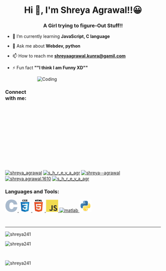 <h1 align="center">Hi 👋, I'm Shreya Agrawal!!😀</h1>
<h3 align="center">A Girl trying to figure-Out Stuff!!</h3>

- 🌱 I’m currently learning **JavaScript, C language**

- 💬 Ask me about **Webdev, python**

- 📫 How to reach me **shreyaagrawal.kunra@gamil.com**

- ⚡ Fun fact **""I think I am Funny XD""**

<img align="right" alt="Coding" width="400" height="300" src="https://cdn.dribbble.com/users/2646423/screenshots/5507196/computer.gif">
</br>

<h3 align="left">Connect with me:</h3>

<p align="left">
<a href="https://codepen.io/shreya_agrawal" target="blank"><img align="center" src="https://cdn.jsdelivr.net/npm/simple-icons@3.0.1/icons/codepen.svg" alt="shreya_agrawal" height="30" width="40" /></a>
<a href="https://twitter.com/s_h_r_e_y_a_agr" target="blank"><img align="center" src="https://cdn.jsdelivr.net/npm/simple-icons@3.0.1/icons/twitter.svg" alt="s_h_r_e_y_a_agr" height="30" width="40" /></a>
<a href="https://linkedin.com/in/shreya--agrawal" target="blank"><img align="center" src="https://cdn.jsdelivr.net/npm/simple-icons@3.0.1/icons/linkedin.svg" alt="shreya--agrawal" height="30" width="40" /></a>
<a href="https://fb.com/shreya.agrawal.1610" target="blank"><img align="center" src="https://cdn.jsdelivr.net/npm/simple-icons@3.0.1/icons/facebook.svg" alt="shreya.agrawal.1610" height="30" width="40" /></a>
<a href="https://instagram.com/s_h_r_e_y_a_agr" target="blank"><img align="center" src="https://cdn.jsdelivr.net/npm/simple-icons@3.0.1/icons/instagram.svg" alt="s_h_r_e_y_a_agr" height="30" width="40" /></a>
</p>

<h3 align="left">Languages and Tools:</h3>


<p align="left"> <a href="https://www.cprogramming.com/" target="_blank"> <img src="https://raw.githubusercontent.com/devicons/devicon/master/icons/c/c-original.svg" alt="c" width="40" height="40"/> </a> <a href="https://www.w3schools.com/css/" target="_blank"> <img src="https://raw.githubusercontent.com/devicons/devicon/master/icons/css3/css3-original-wordmark.svg" alt="css3" width="40" height="40"/> </a> <a href="https://www.w3.org/html/" target="_blank"> 
<img src="https://raw.githubusercontent.com/devicons/devicon/master/icons/html5/html5-original-wordmark.svg" alt="html5" width="40" height="40"/> </a> <a href="https://developer.mozilla.org/en-US/docs/Web/JavaScript" target="_blank"> 
<img src="https://raw.githubusercontent.com/devicons/devicon/master/icons/javascript/javascript-original.svg" alt="javascript" width="40" height="40"/> </a> <a href="https://www.mathworks.com/" target="_blank"> 
<img src="https://raw.githubusercontent.com/simple-icons/simple-icons/master/icons/mathworks.svg" alt="matlab" width="40" height="40"/> </a> <a href="https://www.python.org" target="_blank"> <img src="https://raw.githubusercontent.com/devicons/devicon/master/icons/python/python-original.svg" alt="python" width="40" height="40"/> </a> </p>
<br/>

----------------------------------------------------------
<p><img align="left" src="https://github-readme-stats.vercel.app/api/top-langs?username=shreya241&show_icons=true&locale=en&layout=compact" alt="shreya241" /></p>

<br/>

<p>&nbsp;<img align="left" src="https://github-readme-stats.vercel.app/api?username=shreya241&show_icons=true&locale=en" alt="shreya241" /></p>
<br/>

<p><img align="left" src="https://github-readme-streak-stats.herokuapp.com/?user=shreya241&" alt="shreya241" /></p>
